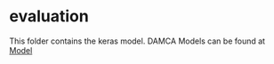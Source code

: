 # evaluation
This folder contains the keras model.
DAMCA Models can be found at [Model](https://drive.google.com/open?id=1BzmtzGw5UonELQREjdv0K-sw_ar9K9wP)
